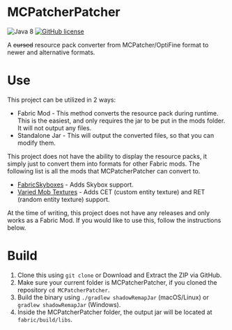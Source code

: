 # MCPatcherPatcher

![Java 8](https://img.shields.io/badge/language-Java%208-9B599A.svg?style=flat-square)
[![GitHub license](https://img.shields.io/github/license/LambdAurora/MCPatcherPatcher?style=flat-square)](https://raw.githubusercontent.com/LambdAurora/MCPatcherPatcher/master/LICENSE)

A ~~cursed~~ resource pack converter from MCPatcher/OptiFine format to newer and alternative formats.

# Use

This project can be utilized in 2 ways:
- Fabric Mod -   This method converts the resource pack during runtime. This is the easiest, and only requires the jar to be put in the mods folder. It will not output any files.
- Standalone Jar -  This will output the converted files, so that you can modify them.

This project does not have the ability to display the resource packs, it simply just to convert them into formats for other Fabric mods.
The following list is all the mods that MCPatcherPatcher can convert to.
- [FabricSkyboxes](https://www.curseforge.com/minecraft/mc-mods/fabricskyboxes) - Adds Skybox support.
- [Varied Mob Textures](https://www.curseforge.com/minecraft/mc-mods/varied-mob-textures) - Adds CET (custom entity texture) and RET (random entity texture) support.

At the time of writing, this project does not have any releases and only works as a Fabric Mod.  If you would like to use this, follow the instructions below.

# Build

1. Clone this using `git clone` or Download and Extract the ZIP via GitHub.
2. Make sure your current folder is MCPatcherPatcher, if you cloned the repository `cd MCPatcherPatcher`.
3. Build the binary using `./gradlew shadowRemapJar` (macOS/Linux) or `gradlew shadowRemapJar` (Windows).
4. Inside the MCPatcherPatcher folder, the output jar will be located at `fabric/build/libs`.

